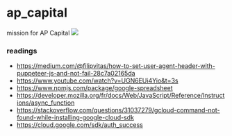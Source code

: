 # ap_capital
mission for AP Capital
![](scrapping.gif)

### readings
- https://medium.com/@filipvitas/how-to-set-user-agent-header-with-puppeteer-js-and-not-fail-28c7a02165da
- https://www.youtube.com/watch?v=UGN6EUi4Yio&t=3s
- https://www.npmjs.com/package/google-spreadsheet
- https://developer.mozilla.org/fr/docs/Web/JavaScript/Reference/Instructions/async_function
- https://stackoverflow.com/questions/31037279/gcloud-command-not-found-while-installing-google-cloud-sdk
- https://cloud.google.com/sdk/auth_success
